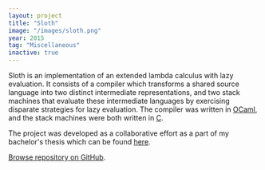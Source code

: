 ```yaml
---
layout: project
title: "Sloth"
image: "/images/sloth.png"
year: 2015
tag: "Miscellaneous"
inactive: true
---
```


Sloth is an implementation of an extended lambda calculus with lazy evaluation.
It consists of a compiler which transforms a shared source language into two
distinct intermediate representations, and two stack machines that evaluate
these intermediate languages by exercising disparate strategies for lazy
evaluation.
The compiler was written in [OCaml](https://ocaml.org), and the stack machines
were both written in
[C](https://en.wikipedia.org/wiki/C_(programming_language)).

The project was developed as a collaborative effort as a part of my bachelor's
thesis which can be found
[here](https://www.dropbox.com/s/g138w9klyneuajy/Mads-Mathias-Bachelor-Thesis.pdf?dl=0).

[Browse repository on GitHub](https://github.com/majjoha/sloth).
